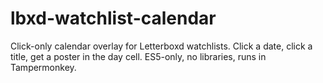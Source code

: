 # lbxd-watchlist-calendar
Click-only calendar overlay for Letterboxd watchlists. Click a date, click a title, get a poster in the day cell. ES5-only, no libraries, runs in Tampermonkey.
